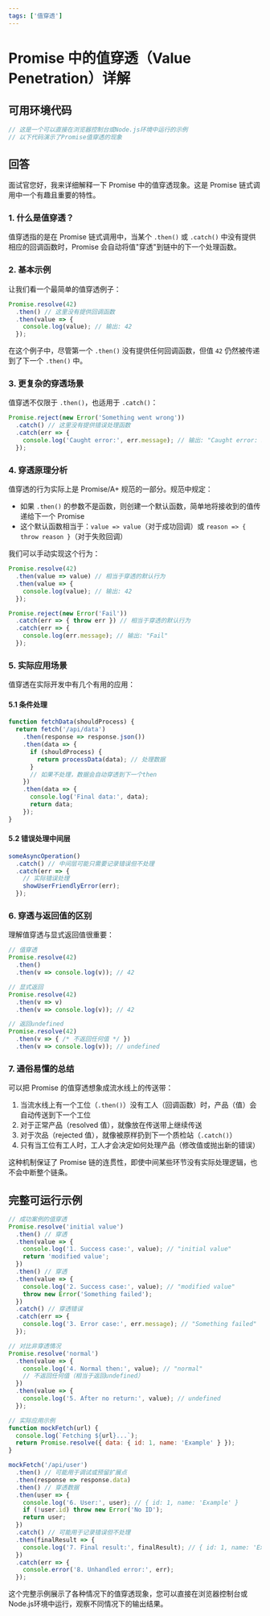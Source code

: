 ```yaml
---
tags: ['值穿透']
---
```


# Promise 中的值穿透（Value Penetration）详解

## 可用环境代码

```javascript
// 这是一个可以直接在浏览器控制台或Node.js环境中运行的示例
// 以下代码演示了Promise值穿透的现象
```

## 回答

面试官您好，我来详细解释一下 Promise 中的值穿透现象。这是 Promise 链式调用中一个有趣且重要的特性。

### 1. 什么是值穿透？

值穿透指的是在 Promise 链式调用中，当某个 `.then()` 或 `.catch()` 中没有提供相应的回调函数时，Promise 会自动将值"穿透"到链中的下一个处理函数。

### 2. 基本示例

让我们看一个最简单的值穿透例子：

```javascript
Promise.resolve(42)
  .then() // 这里没有提供回调函数
  .then(value => {
    console.log(value); // 输出: 42
  });
```

在这个例子中，尽管第一个 `.then()` 没有提供任何回调函数，但值 `42` 仍然被传递到了下一个 `.then()` 中。

### 3. 更复杂的穿透场景

值穿透不仅限于 `.then()`，也适用于 `.catch()`：

```javascript
Promise.reject(new Error('Something went wrong'))
  .catch() // 这里没有提供错误处理函数
  .catch(err => {
    console.log('Caught error:', err.message); // 输出: "Caught error: Something went wrong"
  });
```

### 4. 穿透原理分析

值穿透的行为实际上是 Promise/A+ 规范的一部分。规范中规定：

- 如果 `.then()` 的参数不是函数，则创建一个默认函数，简单地将接收到的值传递给下一个 Promise
- 这个默认函数相当于：`value => value`（对于成功回调）或 `reason => { throw reason }`（对于失败回调）

我们可以手动实现这个行为：

```javascript
Promise.resolve(42)
  .then(value => value) // 相当于穿透的默认行为
  .then(value => {
    console.log(value); // 输出: 42
  });

Promise.reject(new Error('Fail'))
  .catch(err => { throw err }) // 相当于穿透的默认行为
  .catch(err => {
    console.log(err.message); // 输出: "Fail"
  });
```

### 5. 实际应用场景

值穿透在实际开发中有几个有用的应用：

#### 5.1 条件处理

```javascript
function fetchData(shouldProcess) {
  return fetch('/api/data')
    .then(response => response.json())
    .then(data => {
      if (shouldProcess) {
        return processData(data); // 处理数据
      }
      // 如果不处理，数据会自动穿透到下一个then
    })
    .then(data => {
      console.log('Final data:', data);
      return data;
    });
}
```

#### 5.2 错误处理中间层

```javascript
someAsyncOperation()
  .catch() // 中间层可能只需要记录错误但不处理
  .catch(err => {
    // 实际错误处理
    showUserFriendlyError(err);
  });
```

### 6. 穿透与返回值的区别

理解值穿透与显式返回值很重要：

```javascript
// 值穿透
Promise.resolve(42)
  .then()
  .then(v => console.log(v)); // 42

// 显式返回
Promise.resolve(42)
  .then(v => v)
  .then(v => console.log(v)); // 42

// 返回undefined
Promise.resolve(42)
  .then(v => { /* 不返回任何值 */ })
  .then(v => console.log(v)); // undefined
```

### 7. 通俗易懂的总结

可以把 Promise 的值穿透想象成流水线上的传送带：

1. 当流水线上有一个工位（`.then()`）没有工人（回调函数）时，产品（值）会自动传送到下一个工位
2. 对于正常产品（resolved 值），就像放在传送带上继续传送
3. 对于次品（rejected 值），就像被原样扔到下一个质检站（`.catch()`）
4. 只有当工位有工人时，工人才会决定如何处理产品（修改值或抛出新的错误）

这种机制保证了 Promise 链的连贯性，即使中间某些环节没有实际处理逻辑，也不会中断整个链条。

## 完整可运行示例

```javascript
// 成功案例的值穿透
Promise.resolve('initial value')
  .then() // 穿透
  .then(value => {
    console.log('1. Success case:', value); // "initial value"
    return 'modified value';
  })
  .then() // 穿透
  .then(value => {
    console.log('2. Success case:', value); // "modified value"
    throw new Error('Something failed');
  })
  .catch() // 穿透错误
  .catch(err => {
    console.log('3. Error case:', err.message); // "Something failed"
  });

// 对比非穿透情况
Promise.resolve('normal')
  .then(value => {
    console.log('4. Normal then:', value); // "normal"
    // 不返回任何值（相当于返回undefined）
  })
  .then(value => {
    console.log('5. After no return:', value); // undefined
  });

// 实际应用示例
function mockFetch(url) {
  console.log(`Fetching ${url}...`);
  return Promise.resolve({ data: { id: 1, name: 'Example' } });
}

mockFetch('/api/user')
  .then() // 可能用于调试或预留扩展点
  .then(response => response.data)
  .then() // 穿透数据
  .then(user => {
    console.log('6. User:', user); // { id: 1, name: 'Example' }
    if (!user.id) throw new Error('No ID');
    return user;
  })
  .catch() // 可能用于记录错误但不处理
  .then(finalResult => {
    console.log('7. Final result:', finalResult); // { id: 1, name: 'Example' }
  })
  .catch(err => {
    console.error('8. Unhandled error:', err);
  });
```

这个完整示例展示了各种情况下的值穿透现象，您可以直接在浏览器控制台或Node.js环境中运行，观察不同情况下的输出结果。
